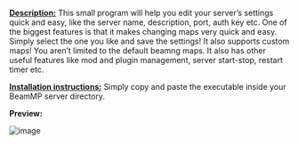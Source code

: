 <ins>**Description:**</ins> This small program will help you edit your server’s settings quick and easy, like the server name, description, port, auth key etc. One of the biggest features is that it makes changing maps very quick and easy. Simply select the one you like and save the settings! It also supports custom maps! You aren’t limited to the default beamng maps. It also has other useful features like mod and plugin management, server start-stop, restart timer etc.

<ins>**Installation instructions:**</ins> Simply copy and paste the executable inside your BeamMP server directory.

**Preview:**

![image](https://user-images.githubusercontent.com/55713334/162730356-0f41596f-90c4-4159-97a5-ca0f8bd6a4f4.png)

